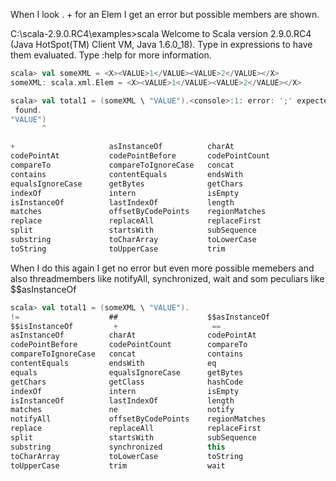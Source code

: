 When I look . + <tab> for an Elem I get an error but possible members are shown. 

C:\scala-2.9.0.RC4\examples>scala
Welcome to Scala version 2.9.0.RC4 (Java HotSpot(TM) Client VM, Java 1.6.0_18).
Type in expressions to have them evaluated.
Type :help for more information.
```scala
scala> val someXML = <X><VALUE>1</VALUE><VALUE>2</VALUE></X>
someXML: scala.xml.Elem = <X><VALUE>1</VALUE><VALUE>2</VALUE></X>

scala> val total1 = (someXML \ "VALUE").<console>:1: error: ';' expected but ')'
 found.
"VALUE")
       ^

+                     asInstanceOf          charAt
codePointAt           codePointBefore       codePointCount
compareTo             compareToIgnoreCase   concat
contains              contentEquals         endsWith
equalsIgnoreCase      getBytes              getChars
indexOf               intern                isEmpty
isInstanceOf          lastIndexOf           length
matches               offsetByCodePoints    regionMatches
replace               replaceAll            replaceFirst
split                 startsWith            subSequence
substring             toCharArray           toLowerCase
toString              toUpperCase           trim
```

When I do this again I get no error but even more possible memebers and also threadmembers like notifyAll, synchronized, wait and som peculiars like $$asInstanceOf

```scala
scala> val total1 = (someXML \ "VALUE").
!=                    ##                    $$asInstanceOf
$$isInstanceOf         +                     ==
asInstanceOf          charAt                codePointAt
codePointBefore       codePointCount        compareTo
compareToIgnoreCase   concat                contains
contentEquals         endsWith              eq
equals                equalsIgnoreCase      getBytes
getChars              getClass              hashCode
indexOf               intern                isEmpty
isInstanceOf          lastIndexOf           length
matches               ne                    notify
notifyAll             offsetByCodePoints    regionMatches
replace               replaceAll            replaceFirst
split                 startsWith            subSequence
substring             synchronized          this
toCharArray           toLowerCase           toString
toUpperCase           trim                  wait

```
